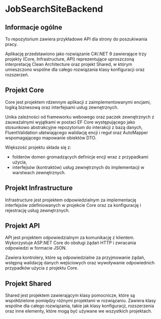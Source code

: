 ﻿# JobSearchSiteBackend

## Informacje ogólne
To repozytorium zawiera przykładowe API dla strony do poszukiwania pracy.

Aplikację przedstawiono jako rozwiązanie C#/.NET 9 zawierające trzy projekty (Core, Infrastructure, API) reprezentujące uproszczoną interpretację Clean Architecture oraz projekt Shared, w którym umieszczono wspólne dla całego rozwiązania klasy konfiguracji oraz rozszerzeń.


## Projekt Core
Core jest projektem rdzennym aplikacji z zaimplementowanymi encjami, logiką biznesową oraz interfejsami usług zewnętrznych.

Unika zależności od frameworku webowego oraz paczek zewnętrznych z zauważalnymi wyjątkami w postaci EF Core występującego jako stosunkowo abstrakcyjne repozytorium do interakcji z bazą danych, FluentValidation ułatwiającego walidację encji i reguł oraz AutoMapper wspomagającego mapowanie obiektów DTO.

Większość projektu składa się z:
- folderów domen gromadzących definicje encji wraz z przypadkami użycia,
- interfejsów (kontraktów) usług zewnętrznych do implementacji w warstwach zewnętrznych.


## Projekt Infrastructure
Infrastructure jest projektem odpowiedzialnym za implementację interfejsów zdefiniowanych w projekcie Core oraz za konfigurację i rejestrację usług zewnętrznych.


## Projekt API
API jest projektem odpowiedzialnym za komunikację z klientem. Wykorzystuje ASP.NET Core do obsługi żądań HTTP i zwracania odpowiedzi w formacie JSON.

Zawiera kontrolery, które są odpowiedzialne za przyjmowanie żądań, wstępną walidację danych wejściowych oraz wywoływanie odpowiednich przypadków użycia z projektu Core.


## Projekt Shared
Shared jest projektem zawierającym klasy pomocnicze, które są współdzielone pomiędzy różnymi projektami w rozwiązaniu. Zawiera klasy wspólne dla całego rozwiązania, takie jak klasy konfiguracji, rozszerzenia oraz inne elementy, które mogą być używane we wszystkich projektach.
